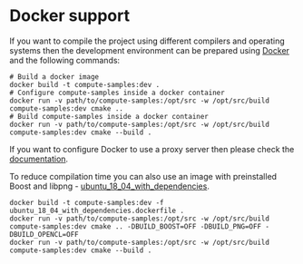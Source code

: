 # Docker support
If you want to compile the project using different compilers and
operating systems then the development environment can be prepared using
[Docker](https://www.docker.com/) and the following commands:

    # Build a docker image
    docker build -t compute-samples:dev .
    # Configure compute-samples inside a docker container
    docker run -v path/to/compute-samples:/opt/src -w /opt/src/build compute-samples:dev cmake ..
    # Build compute-samples inside a docker container
    docker run -v path/to/compute-samples:/opt/src -w /opt/src/build compute-samples:dev cmake --build .

If you want to configure Docker to use a proxy server then please check the [documentation](https://docs.docker.com/network/proxy/).

To reduce compilation time you can also use an image with preinstalled Boost and libpng - [ubuntu_18_04_with_dependencies](ubuntu_18_04_with_dependencies.dockerfile).

    docker build -t compute-samples:dev -f ubuntu_18_04_with_dependencies.dockerfile .
    docker run -v path/to/compute-samples:/opt/src -w /opt/src/build compute-samples:dev cmake .. -DBUILD_BOOST=OFF -DBUILD_PNG=OFF -DBUILD_OPENCL=OFF
    docker run -v path/to/compute-samples:/opt/src -w /opt/src/build compute-samples:dev cmake --build .
